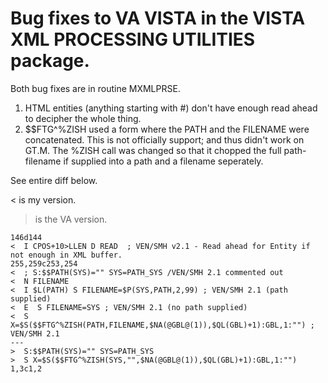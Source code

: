 # Bug fixes to VA VISTA in the VISTA XML PROCESSING UTILITIES package.

Both bug fixes are in routine MXMLPRSE.

 1. HTML entities (anything starting with #) don't have enough read ahead to decipher the whole thing.
 2. $$FTG^%ZISH used a form where the PATH and the FILENAME were concatenated. This is not officially support; and thus didn't work on GT.M. The %ZISH call was changed so that it chopped the full path-filename if supplied into a path and a filename seperately.

See entire diff below.

 < is my version.
 > is the VA version.

```
146d144
<  I CPOS+10>LLEN D READ  ; VEN/SMH v2.1 - Read ahead for Entity if not enough in XML buffer.
255,259c253,254
<  ; S:$$PATH(SYS)="" SYS=PATH_SYS /VEN/SMH 2.1 commented out
<  N FILENAME
<  I $L(PATH) S FILENAME=$P(SYS,PATH,2,99) ; VEN/SMH 2.1 (path supplied)
<  E  S FILENAME=SYS ; VEN/SMH 2.1 (no path supplied)
<  S X=$S($$FTG^%ZISH(PATH,FILENAME,$NA(@GBL@(1)),$QL(GBL)+1):GBL,1:"") ; VEN/SMH 2.1
---
>  S:$$PATH(SYS)="" SYS=PATH_SYS
>  S X=$S($$FTG^%ZISH(SYS,"",$NA(@GBL@(1)),$QL(GBL)+1):GBL,1:"")
1,3c1,2
```
